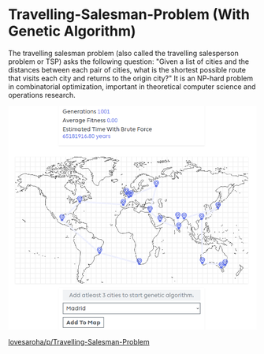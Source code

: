# Travelling-Salesman-Problem (With Genetic Algorithm)
The travelling salesman problem (also called the travelling salesperson problem or TSP) asks the following question: "Given a list of cities and the distances between each pair of cities, what is the shortest possible route that visits each city and returns to the origin city?" It is an NP-hard problem in combinatorial optimization, important in theoretical computer science and operations research.

![image](https://raw.githubusercontent.com/lovesaroha/gimages/main/19.png)

[lovesaroha/p/Travelling-Salesman-Problem](https://lovesaroha.com/p/Travelling-Salesman-Problem)